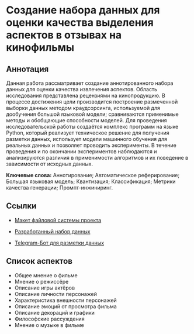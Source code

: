 # Создание набора данных для оценки качества выделения аспектов в отзывах на кинофильмы

## Аннотация
Данная работа рассматривает создание аннотированного набора данных для оценки качества извлечения аспектов. Область исследования представлена рецензиями на кинопродукцию. В процессе достижения цели производится построение размеченной выборки данных методом краудсорсинга, используемой для дообучения большой языковой модели; сравниваются применимые методы и обобщающие способности моделей. Для проведения исследовательской работы создаётся комплекс программ на языке Python, который реализует техническое решение для получения разметки данных, использует модели машинного обучения для реальных данных и позволяет проводить эксперименты. В течение проведения и по окончании экспериментов наблюдаются и анализируются различия в применимости алгоритмов и их поведение в зависимости от исходных данных.

**Ключевые слова:** Аннотирование; Автоматическое реферирование; Большая языковая модель; Квантизация; Классификация; Метрики качества генерации; Промпт-инжиниринг.

## Ссылки
* [Макет файловой системы проекта](https://drive.google.com/drive/folders/1z4hst8z1sYVfvjYgOvXWeTMWs90LAesS?usp=sharing)
* [Разработанный набор данных](https://drive.google.com/file/d/1ZmOQbgS6DwtZbSxFSt5fVDO5JmRvC1BM/view?usp=sharing)

* [Telegram-Бот для разметки данных](https://t.me/py_markup_bot)


## Список аспектов
* Общее мнение о фильме
* Мнение о режиссёре
* Описание игры актёров
* Описание личности персонажей
* Характеристика внешности персонажей
* Описание эмоций от просмотра фильма
* Описание декораций и графики
* Философские рассуждения
* Мнение о музыке в фильме
